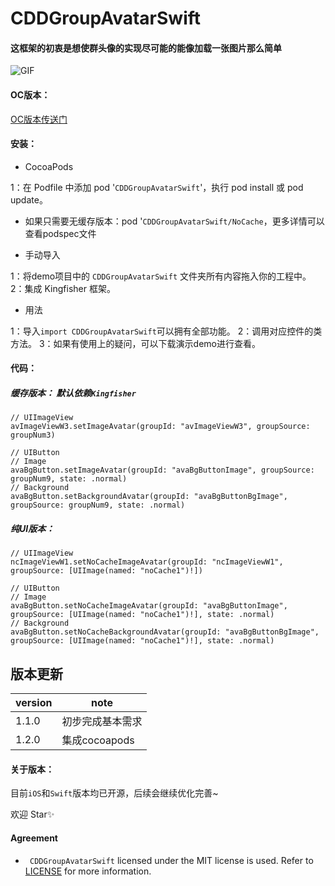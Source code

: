 # CDDGroupAvatarSwift

#### 这框架的初衷是想使群头像的实现尽可能的能像加载一张图片那么简单

![GIF](https://github.com/RocketsChen/CDDGroupAvatarSwift/blob/master/CDDGroupAvatarSwift.gif)

#### OC版本：

[OC版本传送门](https://github.com/RocketsChen/CDDGroupAvatar)

#### 安装：

* CocoaPods

1：在 Podfile 中添加 pod '`CDDGroupAvatarSwift`'，执行 pod install 或 pod update。

   * 如果只需要无缓存版本：pod '`CDDGroupAvatarSwift/NoCache`，更多详情可以查看podspec文件

* 手动导入

1：将demo项目中的 `CDDGroupAvatarSwift` 文件夹所有内容拖入你的工程中。
2：集成 Kingfisher 框架。

* 用法

1：导入`import CDDGroupAvatarSwift`可以拥有全部功能。
2：调用对应控件的类方法。
3：如果有使用上的疑问，可以下载演示demo进行查看。

#### 代码：

##### 缓存版本： 默认依赖`Kingfisher`

```
// UIImageView
avImageViewW3.setImageAvatar(groupId: "avImageViewW3", groupSource: groupNum3)

// UIButton
// Image
avaBgButton.setImageAvatar(groupId: "avaBgButtonImage", groupSource: groupNum9, state: .normal)
// Background
avaBgButton.setBackgroundAvatar(groupId: "avaBgButtonBgImage", groupSource: groupNum9, state: .normal)
```

##### 纯UI版本： 

```
// UIImageView
ncImageViewW1.setNoCacheImageAvatar(groupId: "ncImageViewW1", groupSource: [UIImage(named: "noCache1")!])

// UIButton
// Image
avaBgButton.setNoCacheImageAvatar(groupId: "avaBgButtonImage", groupSource: [UIImage(named: "noCache1")!], state: .normal)
// Background
avaBgButton.setNoCacheBackgroundAvatar(groupId: "avaBgButtonBgImage", groupSource: [UIImage(named: "noCache1")!], state: .normal)
```

## 版本更新

| version | note |
| ------ | ------ | 
| 1.1.0 | 初步完成基本需求| 
| 1.2.0 | 集成cocoapods| 



#### 关于版本：

目前`iOS`和`Swift`版本均已开源，后续会继续优化完善~

欢迎 Star✨


#### Agreement

* ` CDDGroupAvatarSwift` licensed under the MIT license is used. Refer to [LICENSE](https://opensource.org/licenses/MIT) for more information.


